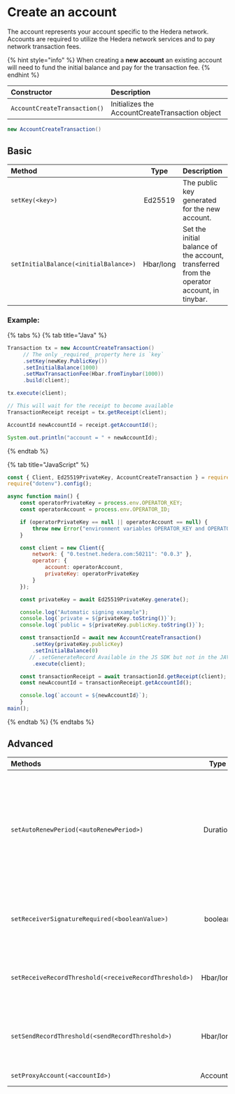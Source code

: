 # Create an account

The account represents your account specific to the Hedera network. Accounts are required to utilize the Hedera network services and to pay network transaction fees. 

{% hint style="info" %}
When creating a **new account** an existing account will need to fund the initial balance and pay for the transaction fee.
{% endhint %}

| Constructor | Description |
| :--- | :--- |
| `AccountCreateTransaction()` | Initializes the AccountCreateTransaction object |

```java
new AccountCreateTransaction()
```

## Basic

| Method | Type | Description |
| :--- | :---: | :--- |
| `setKey(<key>)` | Ed25519 | The public key generated for the new account. |
| `setInitialBalance(<initialBalance>)` | Hbar/long | Set the initial balance of the account, transferred from the operator account, in tinybar. |

### Example:

{% tabs %}
{% tab title="Java" %}
```java
Transaction tx = new AccountCreateTransaction()
     // The only _required_ property here is `key`
     .setKey(newKey.PublicKey())
     .setInitialBalance(1000)
     .setMaxTransactionFee(Hbar.fromTinybar(1000))
     .build(client);

tx.execute(client);

// This will wait for the receipt to become available
TransactionReceipt receipt = tx.getReceipt(client);

AccountId newAccountId = receipt.getAccountId();

System.out.println("account = " + newAccountId);
```
{% endtab %}

{% tab title="JavaScript" %}
```javascript
const { Client, Ed25519PrivateKey, AccountCreateTransaction } = require("@hashgraph/sdk");
require("dotenv").config();

async function main() {
    const operatorPrivateKey = process.env.OPERATOR_KEY;
    const operatorAccount = process.env.OPERATOR_ID;

    if (operatorPrivateKey == null || operatorAccount == null) {
        throw new Error("environment variables OPERATOR_KEY and OPERATOR_ID must be present");
    }

    const client = new Client({
        network: { "0.testnet.hedera.com:50211": "0.0.3" },
        operator: {
            account: operatorAccount,
            privateKey: operatorPrivateKey
        }
    });

    const privateKey = await Ed25519PrivateKey.generate();

    console.log("Automatic signing example");
    console.log(`private = ${privateKey.toString()}`);
    console.log(`public = ${privateKey.publicKey.toString()}`);

    const transactionId = await new AccountCreateTransaction()
        .setKey(privateKey.publicKey)
        .setInitialBalance(0)
       // .setGenerateRecord Available in the JS SDK but not in the JAVA SDK
        .execute(client);

    const transactionReceipt = await transactionId.getReceipt(client);
    const newAccountId = transactionReceipt.getAccountId();

    console.log(`account = ${newAccountId}`);
    }
main();
```
{% endtab %}
{% endtabs %}

## Advanced

<table>
  <thead>
    <tr>
      <th style="text-align:left">Methods</th>
      <th style="text-align:center">Type</th>
      <th style="text-align:left">Description</th>
    </tr>
  </thead>
  <tbody>
    <tr>
      <td style="text-align:left"><code>setAutoRenewPeriod(&lt;autoRenewPeriod&gt;)</code>
      </td>
      <td style="text-align:center">Duration</td>
      <td style="text-align:left">
        <p>The period of time in which the account will auto-renew in seconds. The
          account is charged tinybars for every auto-renew period. Duration type
          is in seconds. For example, one hour would result in the input value of
          3,600 seconds.NOTE: This is fixed to approximately 3 months (7890000 seconds).
          Any other value will return the following error: AUTORENEW_DURATION_NOT_IN_RANGE.</p>
        <p><em>default: 2,592,000 seconds</em>
        </p>
      </td>
    </tr>
    <tr>
      <td style="text-align:left"><code>setReceiverSignatureRequired(&lt;booleanValue&gt;)</code>
      </td>
      <td style="text-align:center">boolean</td>
      <td style="text-align:left">
        <p>If true, all the account keys must sign any transaction depositing into
          this account (in addition to all withdrawals)</p>
        <p><em>default: false</em>
        </p>
      </td>
    </tr>
    <tr>
      <td style="text-align:left"><code>setReceiveRecordThreshold(&lt;receiveRecordThreshold&gt;)</code>
      </td>
      <td style="text-align:center">Hbar/long</td>
      <td style="text-align:left">
        <p>Creates a record for any transaction that deposits more than x value of
          tinybars.
          <br />
        </p>
        <p>Note: You will incur a charge each time the record is generated.</p>
        <p></p>
      </td>
    </tr>
    <tr>
      <td style="text-align:left"><code>setSendRecordThreshold(&lt;sendRecordThreshold&gt;)</code>
      </td>
      <td style="text-align:center">Hbar/long</td>
      <td style="text-align:left">
        <p>Creates a record for any transaction that withdraws more than x value
          of tinybars.</p>
        <p></p>
        <p>Note: You will incur a charge each time the record is generated.</p>
      </td>
    </tr>
    <tr>
      <td style="text-align:left"><code>setProxyAccount(&lt;accountId&gt;)</code>
      </td>
      <td style="text-align:center">AccountID</td>
      <td style="text-align:left">ID of the account to which this account is proxy staked</td>
    </tr>
  </tbody>
</table>

